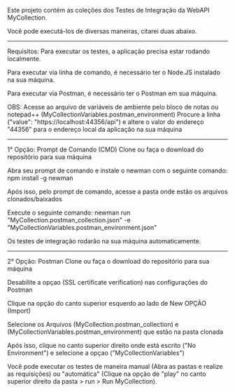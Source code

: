 Este projeto contém as coleções dos Testes de Integração da WebAPI MyCollection.

Você pode executá-los de diversas maneiras, citarei duas abaixo.

---------------------------------------------------------

Requisitos: Para executar os testes, a aplicação precisa estar rodando localmente. 

Para executar via linha de comando, é necessário ter o Node.JS instalado na sua máquina. 

Para executar via Postman, é necessário ter o Postman em sua máquina.

OBS: Acesse ao arquivo de variáveis de ambiente pelo bloco de notas ou notepad++ (MyCollectionVariables.postman_environment)
Procure a linha ("value": "https://localhost:44356/api") e altere o valor do endereço "44356" para o endereço local da aplicação na sua máquina

---------------------------------------------------------

1° Opção: Prompt de Comando (CMD)
Clone ou faça o download do repositório para sua máquina

Abra seu prompt de comando e instale o newman com o seguinte comando: npm install -g newman

Após isso, pelo prompt de comando, acesse a pasta onde estão os arquivos clonados/baixados

Execute o seguinte comando: newman run "MyCollection.postman_collection.json" -e "MyCollectionVariables.postman_environment.json"

Os testes de integração rodarão na sua máquina automaticamente.
 
 ----------------------------------------------------------

2° Opção: Postman
Clone ou faça o download do repositório para sua máquina

Desabilite a opçao (SSL certificate verification) nas configurações do Postman

Clique na opção do canto superior esquerdo ao lado de New OPÇÃO (Import)

Selecione os Arquivos (MyCollection.postman_collection) e (MyCollectionVariables.postman_environment) que estão na pasta clonada

Após isso, clique no canto superior direito onde está escrito ("No Environment") e selecione a opçao ("MyCollectionVariables")

Você pode executar os testes de maneira manual (Abra as pastas e realize as requisições) ou "automática" (Clique na opção de "play" no canto superior direito da pasta > run > Run MyCollection).

